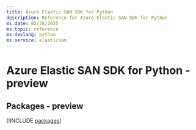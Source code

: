 ```yaml
---
title: Azure Elastic SAN SDK for Python
description: Reference for Azure Elastic SAN SDK for Python
ms.date: 02/28/2025
ms.topic: reference
ms.devlang: python
ms.service: elasticsan
---
```

# Azure Elastic SAN SDK for Python - preview
## Packages - preview
[!INCLUDE [packages](elastic-san-index.md)]